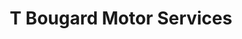 ---
title: "T Bougard Motor Services"
url: /clacton-on-sea/t-bougard-motor-services/
shop: car repair
---